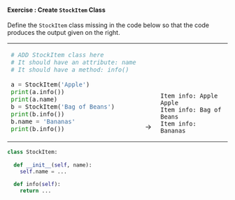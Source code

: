 #### Exercise : Create `StockItem` Class

Define the `StockItem` class missing in the code below so that the code produces the output given on the right.

<table>
<tr>
  <td>

```python
# ADD StockItem class here
# It should have an attribute: name
# It should have a method: info() 
    
a = StockItem('Apple')
print(a.info())
print(a.name)
b = StockItem('Bag of Beans')
print(b.info())
b.name = 'Bananas'
print(b.info())
```
  </td>
  <td valign="bottom">&nbsp;→&nbsp;<br><br></td>
  <td valign="bottom"> 

```{.no-line-numbers}
Item info: Apple
Apple
Item info: Bag of Beans
Item info: Bananas
```
  </td>
</tr>
</table>

<panel type="seamless" header="%%:fas-battery-quarter: Partial solution%%">

```python
class StockItem:
  
  def __init__(self, name):
    self.name = ...
    
  def info(self):
    return ...
```

</panel>